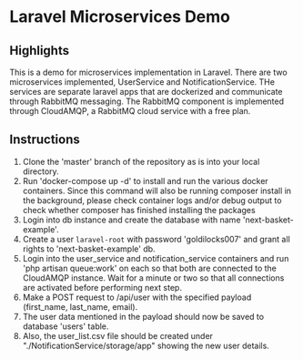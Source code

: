 # Laravel Microservices Demo
## Highlights
This is a demo for microservices implementation in Laravel. There are two microservices implemented, UserService and NotificationService. THe services are separate laravel apps that are dockerized and communicate through RabbitMQ messaging. The RabbitMQ component is implemented through CloudAMQP, a RabbitMQ cloud service with a free plan.

## Instructions
1. Clone the 'master' branch of the repository as is into your local directory.
2. Run 'docker-compose up -d' to install and run the various docker containers. Since this command will also be running composer install in the background, please check container logs and/or debug output to check whether composer has finished installing the packages
3. Login into db instance and create the database with name 'next-basket-example'.
4. Create a user `laravel-root` with password 'goldilocks007' and grant all rights to 'next-basket-example' db.
5. Login into the user_service and notification_service containers and run 'php artisan queue:work' on each so that both are connected to the CloudAMQP instance. Wait for a minute or two so that all connections are activated before performing next step.
6. Make a POST request to /api/user with the specified payload (first_name, last_name, email).
7. The user data mentioned in the payload should now be saved to database 'users' table.
8. Also, the user_list.csv file should be created under "./NotificationService/storage/app" showing the new user details.
